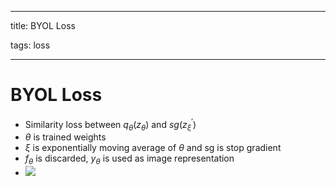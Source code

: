 
---

title: BYOL Loss

tags: loss 

---

# BYOL Loss
- Similarity loss between $q_\theta (z_\theta)$ and $sg(z^{'}_{\xi})$
- $\theta$ is trained weights
- $\xi$ is exponentially moving average of $\theta$ and sg is stop gradient
- $f_\theta$ is discarded, $y_\theta$ is used as image representation
- ![](../assets/byol.jpg)








